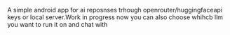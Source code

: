 A simple android app for ai reposnses trhough openrouter/huggingfaceapi keys or local server.Work in progress now you can also choose whihcb llm you want to run it on and chat with
